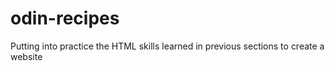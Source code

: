 # odin-recipes
Putting into practice the HTML skills learned in previous sections to create a website